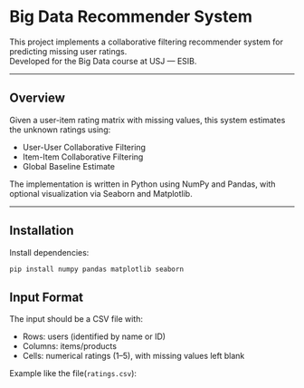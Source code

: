 # Big Data Recommender System

This project implements a collaborative filtering recommender system for predicting missing user ratings.  
Developed for the Big Data course at USJ — ESIB.

---

## Overview

Given a user-item rating matrix with missing values, this system estimates the unknown ratings using:

- User-User Collaborative Filtering
- Item-Item Collaborative Filtering
- Global Baseline Estimate

The implementation is written in Python using NumPy and Pandas, with optional visualization via Seaborn and Matplotlib.

---

## Installation

Install dependencies:

```bash
pip install numpy pandas matplotlib seaborn
```

## Input Format

The input should be a CSV file with:

- Rows: users (identified by name or ID)
- Columns: items/products
- Cells: numerical ratings (1–5), with missing values left blank

Example like the file(`ratings.csv`):
